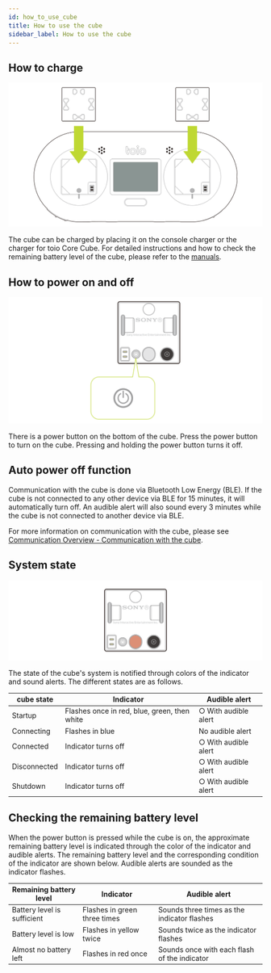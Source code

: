 ```yaml
---
id: how_to_use_cube
title: How to use the cube
sidebar_label: How to use the cube
---
```


## How to charge

![How to charge](assets/cube_basics_charging.svg)

The cube can be charged by placing it on the console charger or the charger for toio Core Cube. For detailed instructions and how to check the remaining battery level of the cube, please refer to the [manuals](https://toio.io/manual).

## How to power on and off

![How to power on off](assets/cube_basics_power_on_off.svg)

There is a power button on the bottom of the cube. Press the power button to turn on the cube.
Pressing and holding the power button turns it off.

## Auto power off function

Communication with the cube is done via Bluetooth Low Energy (BLE). If the cube is not connected to any other device via BLE for 15 minutes, it will automatically turn off. An audible alert will also sound every 3 minutes while the cube is not connected to another device via BLE.

For more information on communication with the cube, please see [Communication Overview - Communication with the cube](ble_communication_overview.md#communication-with-the-cube).

## System state

![Indicator of cube](assets/cube_basics_light.svg)

The state of the cube's system is notified through colors of the indicator and sound alerts. The different states are as follows.

| cube state   | Indicator                                    | Audible alert        |
| ------------ | -------------------------------------------- | -------------------- |
| Startup      | Flashes once in red, blue, green, then white | ○ With audible alert |
| Connecting   | Flashes in blue                              | No audible alert     |
| Connected    | Indicator turns off                          | ○ With audible alert |
| Disconnected | Indicator turns off                          | ○ With audible alert |
| Shutdown     | Indicator turns off                          | ○ With audible alert |

## Checking the remaining battery level

When the power button is pressed while the cube is on, the approximate remaining battery level is indicated through the color of the indicator and audible alerts. The remaining battery level and the corresponding condition of the indicator are shown below. Audible alerts are sounded as the indicator flashes.

| Remaining battery level     | Indicator                    | Audible alert                                |
| --------------------------- | ---------------------------- | -------------------------------------------- |
| Battery level is sufficient | Flashes in green three times | Sounds three times as the indicator flashes  |
| Battery level is low        | Flashes in yellow twice      | Sounds twice as the indicator flashes        |
| Almost no battery left      | Flashes in red once          | Sounds once with each flash of the indicator |
